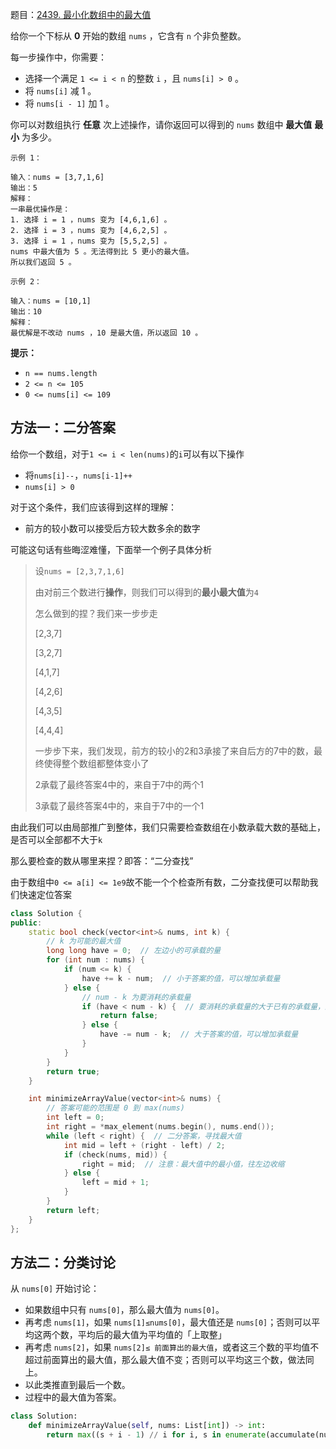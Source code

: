 题目：[2439. 最小化数组中的最大值](https://leetcode.cn/problems/minimize-maximum-of-array/)

给你一个下标从 **0** 开始的数组 `nums` ，它含有 `n` 个非负整数。

每一步操作中，你需要：

- 选择一个满足 `1 <= i < n` 的整数 `i` ，且 `nums[i] > 0` 。
- 将 `nums[i]` 减 1 。
- 将 `nums[i - 1]` 加 1 。

你可以对数组执行 **任意** 次上述操作，请你返回可以得到的 `nums` 数组中 **最大值** **最小** 为多少。

```
示例 1：

输入：nums = [3,7,1,6]
输出：5
解释：
一串最优操作是：
1. 选择 i = 1 ，nums 变为 [4,6,1,6] 。
2. 选择 i = 3 ，nums 变为 [4,6,2,5] 。
3. 选择 i = 1 ，nums 变为 [5,5,2,5] 。
nums 中最大值为 5 。无法得到比 5 更小的最大值。
所以我们返回 5 。

示例 2：

输入：nums = [10,1]
输出：10
解释：
最优解是不改动 nums ，10 是最大值，所以返回 10 。
```

**提示：**

- `n == nums.length`
- `2 <= n <= 105`
- `0 <= nums[i] <= 109`



## 方法一：二分答案

给你一个数组，对于`1 <= i < len(nums)`的`i`可以有以下操作

- 将`nums[i]--`，`nums[i-1]++`
- `nums[i] > 0`

对于这个条件，我们应该得到这样的理解：

- 前方的较小数可以接受后方较大数多余的数字

可能这句话有些晦涩难懂，下面举一个例子具体分析

> 设`nums = [2,3,7,1,6]`
>
> 由对前三个数进行**操作**，则我们可以得到的**最小最大值**为`4`
>
> 怎么做到的捏？我们来一步步走
>
> [2,3,7]
>
> [3,2,7]
>
> [4,1,7]
>
> [4,2,6]
>
> [4,3,5]
>
> [4,4,4]
>
> 一步步下来，我们发现，前方的较小的2和3承接了来自后方的7中的数，最终使得整个数组都整体变小了
>
> 2承载了最终答案4中的，来自于7中的两个1
>
> 3承载了最终答案4中的，来自于7中的一个1

由此我们可以由局部推广到整体，我们只需要检查数组在小数承载大数的基础上，是否可以全部都不大于`k`

那么要检查的数从哪里来捏？即答：“二分查找”

由于数组中`0 <= a[i] <= 1e9`故不能一个个检查所有数，二分查找便可以帮助我们快速定位答案

```cpp
class Solution {
public:
    static bool check(vector<int>& nums, int k) {
        // k 为可能的最大值
        long long have = 0;  // 左边小的可承载的量
        for (int num : nums) {
            if (num <= k) {
                have += k - num;  // 小于答案的值，可以增加承载量
            } else {
                // num - k 为要消耗的承载量
                if (have < num - k) {  // 要消耗的承载量的大于已有的承载量，返回false
                    return false;
                } else {
                    have -= num - k;  // 大于答案的值，可以增加承载量
                }
            }
        }
        return true;
    }

    int minimizeArrayValue(vector<int>& nums) {
        // 答案可能的范围是 0 到 max(nums)
        int left = 0;
        int right = *max_element(nums.begin(), nums.end());
        while (left < right) {  // 二分答案，寻找最大值
            int mid = left + (right - left) / 2;
            if (check(nums, mid)) {
                right = mid;  // 注意：最大值中的最小值，往左边收缩
            } else {
                left = mid + 1;
            }
        }
        return left;
    }
};
```

## 方法二：分类讨论

从 `nums[0]` 开始讨论：

- 如果数组中只有 `nums[0]`，那么最大值为 `nums[0]`。
- 再考虑 `nums[1]`，如果 `nums[1]≤nums[0]`，最大值还是 `nums[0]`；否则可以平均这两个数，平均后的最大值为平均值的「上取整」
- 再考虑 `nums[2]`，如果 `nums[2]≤ 前面算出的最大值`，或者这三个数的平均值不超过前面算出的最大值，那么最大值不变；否则可以平均这三个数，做法同上。
- 以此类推直到最后一个数。
- 过程中的最大值为答案。

```python
class Solution:
    def minimizeArrayValue(self, nums: List[int]) -> int:
        return max((s + i - 1) // i for i, s in enumerate(accumulate(nums), 1))
```

